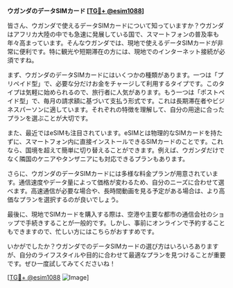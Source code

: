 **ウガンダのデータSIMカード [[TG💪+ @esim1088](https://t.me/s/esim1088)]**

皆さん、ウガンダで使えるデータSIMカードについて知っていますか？ウガンダはアフリカ大陸の中でも急速に発展している国で、スマートフォンの普及率も年々高まっています。そんなウガンダでは、現地で使えるデータSIMカードが非常に便利です。特に観光や短期滞在の方には、現地でのインターネット接続が必須ですね。

まず、ウガンダのデータSIMカードにはいくつかの種類があります。一つは「プリペイド型」で、必要な分だけお金をチャージして利用するタイプです。このタイプは気軽に始められるので、旅行者に人気があります。もう一つは「ポストペイド型」で、毎月の請求額に基づいて支払う形式です。これは長期滞在者やビジネスパーソンに適しています。それぞれの特徴を理解して、自分の用途に合ったプランを選ぶことが大切です。

また、最近ではeSIMも注目されています。eSIMとは物理的なSIMカードを持たずに、スマートフォン内に直接インストールできるSIMカードのことです。これなら、国境を超えて簡単に切り替えることができます。例えば、ウガンダだけでなく隣国のケニアやタンザニアにも対応できるプランもあります。

さらに、ウガンダのデータSIMカードには多様な料金プランが用意されています。通信速度やデータ量によって価格が変わるため、自分のニーズに合わせて選べます。高速通信が必要な場合や、長時間動画を見る予定がある場合は、より高価なプランを選択するのが良いでしょう。

最後に、現地でSIMカードを購入する際は、空港や主要な都市の通信会社のショップで手続きすることが一般的です。しかし、事前にオンラインで予約することもできますので、忙しい方にはこちらがおすすめです。

いかがでしたか？ウガンダでのデータSIMカードの選び方はいろいろありますが、自分のライフスタイルや目的に合わせて最適なプランを見つけることが重要です。ぜひ一度試してみてくださいね！

[[TG💪+ @esim1088](https://t.me/s/esim1088) ![Image](https://i.postimg.cc/Y0z9fWf4/image.png)]